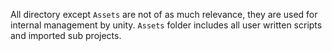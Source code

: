 All directory except `Assets` are not of as much relevance, they are used for internal management by unity.
`Assets` folder includes all user written scripts and imported sub projects.